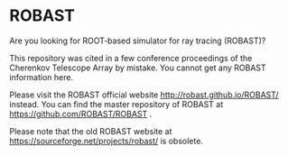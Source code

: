 # ROBAST
Are you looking for ROOT-based simulator for ray tracing (ROBAST)?

This repository was cited in a few conference proceedings of the Cherenkov Telescope Array by mistake. You cannot get any ROBAST information here.

Please visit the ROBAST official website http://robast.github.io/ROBAST/ instead. You can find the master repository of ROBAST at https://github.com/ROBAST/ROBAST .

Please note that the old ROBAST website at https://sourceforge.net/projects/robast/ is obsolete.
